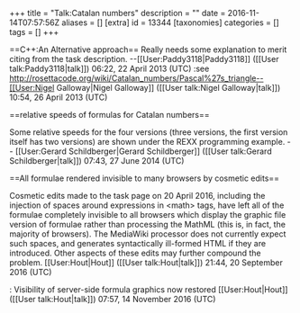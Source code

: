 +++
title = "Talk:Catalan numbers"
description = ""
date = 2016-11-14T07:57:56Z
aliases = []
[extra]
id = 13344
[taxonomies]
categories = []
tags = []
+++

==C++:An Alternative approach==
Really needs some explanation to merit citing from the task description. --[[User:Paddy3118|Paddy3118]] ([[User talk:Paddy3118|talk]]) 06:22, 22 April 2013 (UTC)
:see http://rosettacode.org/wiki/Catalan_numbers/Pascal%27s_triangle--[[User:Nigel Galloway|Nigel Galloway]] ([[User talk:Nigel Galloway|talk]]) 10:54, 26 April 2013 (UTC)

==relative speeds of formulas for Catalan numbers==

Some relative speeds for the four versions (three versions, the first version itself has two versions) are shown under the REXX programming example. -- [[User:Gerard Schildberger|Gerard Schildberger]] ([[User talk:Gerard Schildberger|talk]]) 07:43, 27 June 2014 (UTC)


==All formulae rendered invisible to many browsers by cosmetic edits==

Cosmetic edits made to the task page on 20 April 2016, including the injection of spaces around expressions in &lt;math&gt; tags, have left all of the formulae completely invisible to all browsers which display the graphic file version of formulae rather than processing the MathML (this is, in fact, the majority of browsers). The MediaWiki processor does not currently expect such spaces, and generates syntactically ill-formed HTML if they are introduced. Other aspects of these edits may further compound the problem. [[User:Hout|Hout]] ([[User talk:Hout|talk]]) 21:44, 20 September 2016 (UTC)

: Visibility of server-side formula graphics now restored [[User:Hout|Hout]] ([[User talk:Hout|talk]]) 07:57, 14 November 2016 (UTC)
